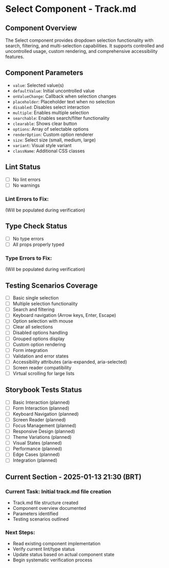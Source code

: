# Select Component - Track.md

## Component Overview

The Select component provides dropdown selection functionality with search, filtering, and multi-selection capabilities. It supports controlled and uncontrolled usage, custom rendering, and comprehensive accessibility features.

## Component Parameters

- `value`: Selected value(s)
- `defaultValue`: Initial uncontrolled value
- `onValueChange`: Callback when selection changes
- `placeholder`: Placeholder text when no selection
- `disabled`: Disables select interaction
- `multiple`: Enables multiple selection
- `searchable`: Enables search/filter functionality
- `clearable`: Shows clear button
- `options`: Array of selectable options
- `renderOption`: Custom option renderer
- `size`: Select size (small, medium, large)
- `variant`: Visual style variant
- `className`: Additional CSS classes

## Lint Status

- [ ] No lint errors
- [ ] No warnings

### Lint Errors to Fix:

(Will be populated during verification)

## Type Check Status

- [ ] No type errors
- [ ] All props properly typed

### Type Errors to Fix:

(Will be populated during verification)

## Testing Scenarios Coverage

- [ ] Basic single selection
- [ ] Multiple selection functionality
- [ ] Search and filtering
- [ ] Keyboard navigation (Arrow keys, Enter, Escape)
- [ ] Option selection with mouse
- [ ] Clear all selections
- [ ] Disabled options handling
- [ ] Grouped options display
- [ ] Custom option rendering
- [ ] Form integration
- [ ] Validation and error states
- [ ] Accessibility attributes (aria-expanded, aria-selected)
- [ ] Screen reader compatibility
- [ ] Virtual scrolling for large lists

## Storybook Tests Status

- [ ] Basic Interaction (planned)
- [ ] Form Interaction (planned)
- [ ] Keyboard Navigation (planned)
- [ ] Screen Reader (planned)
- [ ] Focus Management (planned)
- [ ] Responsive Design (planned)
- [ ] Theme Variations (planned)
- [ ] Visual States (planned)
- [ ] Performance (planned)
- [ ] Edge Cases (planned)
- [ ] Integration (planned)

## Current Section - 2025-01-13 21:30 (BRT)

### Current Task: Initial track.md file creation

- Track.md file structure created
- Component overview documented
- Parameters identified
- Testing scenarios outlined

### Next Steps:

- Read existing component implementation
- Verify current lint/type status
- Update status based on actual component state
- Begin systematic verification process
